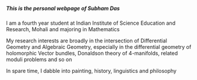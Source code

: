 
##### This is the personal webpage of ***Subham Das***

I am a fourth year student at Indian Institute of Science Education and Research, Mohali and majoring in Mathematics

My research interests are broadly in the intersection of Differential Geometry and Algebraic Geometry, especially in the differential geometry of holomorphic Vector bundles, Donaldson theory of 4-manifolds, related moduli problems and so on

In spare time, I dabble into painting, history, linguistics and philosophy 